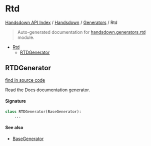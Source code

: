 # Rtd

[Handsdown API Index](../../README.md#handsdown-api-index) /
[Handsdown](../index.md#handsdown) /
[Generators](./index.md#generators) /
Rtd

> Auto-generated documentation for [handsdown.generators.rtd](https://github.com/vemel/handsdown/blob/main/handsdown/generators/rtd.py) module.

- [Rtd](#rtd)
  - [RTDGenerator](#rtdgenerator)

## RTDGenerator

[find in source code](https://github.com/vemel/handsdown/blob/main/handsdown/generators/rtd.py#L8)

Read the Docs documentation generator.

#### Signature

```python
class RTDGenerator(BaseGenerator):
    ...
```

#### See also

- [BaseGenerator](./base.md#basegenerator)


